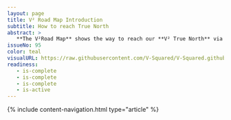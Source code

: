 ```yaml
---
layout: page
title: V² Road Map Introduction
subtitle: How to reach True North
abstract: >
   **The V²Road Map** shows the way to reach our **V² True North** via consecutive **Campaigns**. A campaign is a group of **Milestones** and lasts about 3 months while focusing all our efforts.
issueNo: 95
color: teal
visualURL: https://raw.githubusercontent.com/V-Squared/V-Squared.github.io/master/images/titles/road-map/road-map-960x320.jpg
readiness:
   - is-complete
   - is-complete
   - is-complete
   - is-active
---
```


{% include content-navigation.html type="article" %}

